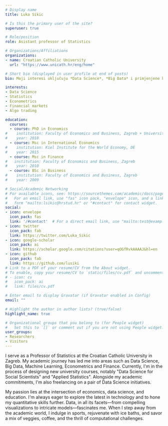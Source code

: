 ```yaml
---
# Display name
title: Luka Sikic

# Is this the primary user of the site?
superuser: true

# Role/position
role: Asistant professor of Statistics

# Organizations/Affiliations
organizations:
- name: Croatian Catholic University
  url: "https://www.unicath.hr/eng/home"

# Short bio (displayed in user profile at end of posts)
bio: Moji interesi uključuju *Data Science*, *Big Data* i primjenjene kvantitativne metode.

interests:
- Data Science
- Statistics
- Econometrics
- Financial markets
- Algo trading

education:
  courses:
  - course: PhD in Economics
#    institution: Faculty of Economics and Business, Zagreb + Universität Wien, AT
#    year: 2018
  - course: Msc in International Economics
#    institution: Kiel Institute for the World Economy, DE 
#    year: 2015
  - course: Msc in Finance
#   institution: Faculty of Economics and Business, Zagreb 
#    year: 2010
  - course: BSc in Business 
#    institution: Faculty of Economics and Business, Zagreb
#    year: 2009

# Social/Academic Networking
# For available icons, see: https://sourcethemes.com/academic/docs/page-builder/#icons
#   For an email link, use "fas" icon pack, "envelope" icon, and a link in the
#   form "mailto:lsikic@hrstud.hr" or "#contact" for contact widget.
social:
- icon: envelope
  icon_pack: fas
  link: '/#contact'  # For a direct email link, use "mailto:test@example.org".
- icon: twitter
  icon_pack: fab
  link: https://twitter.com/Luka_Sikic
- icon: google-scholar
  icon_pack: ai
  link: https://scholar.google.com/citations?user=qOGfRvkAAAAJ&hl=en
- icon: github
  icon_pack: fab
  link: https://github.com/lusiki
# Link to a PDF of your resume/CV from the About widget.
# To enable, copy your resume/CV to `static/files/cv.pdf` and uncomment the lines below.
# - icon: cv
#   icon_pack: ai
#   link: files/cv.pdf

# Enter email to display Gravatar (if Gravatar enabled in Config)
email: ""

# Highlight the author in author lists? (true/false)
highlight_name: true

# Organizational groups that you belong to (for People widget)
#   Set this to `[]` or comment out if you are not using People widget.
user_groups:
- Researchers
- Visitors
---
```


I serve as a Professor of Statistics at the Croatian Catholic University in Zagreb. My academic journey has led me into areas such as Data Science, Big Data, Machine Learning, Econometrics and Finance. Currently, I'm in the process of designing new university courses, notably "Data Science for Social Scientists" and "Applied Statistics". Alongside my academic commitments, I'm also freelancing on a pair of Data Science initiatives.

My passion lies at the intersection of economics, data science, and education. I'm always eager to explore the latest in technology and to hone my quantitative skills further. Data, in all its facets—from compelling visualizations to intricate models—fascinates me. When I step away from the academic world, I indulge in sports, rejuvenate with ice baths, and savor a mix of veggies, coffee, and the thrill of computational challenges.
